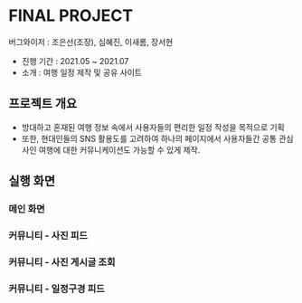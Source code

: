 # FINAL PROJECT

버그와이저 : 조은선(조장), 심혜진, 이새롬, 장서현
- 진행 기간 : 2021.05 ~ 2021.07
- 소개 : 여행 일정 제작 및 공유 사이트

## 프로젝트 개요

- 방대하고 혼재된 여행 정보 속에서 사용자들의 편리한 일정 작성을 목적으로 기획
- 또한, 현대인들의 SNS 활용도를 고려하여 하나의 페이지에서 사용자들간 공통 관심사인 여행에 대한 커뮤니케이션도 가능할 수 있게 제작.

## 실행 화면
### 메인 화면

### 커뮤니티 - 사진 피드

### 커뮤니티 - 사진 게시글 조회

### 커뮤니티 - 일정구경 피드
